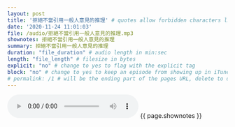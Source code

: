 ```yaml
---
layout: post
title: '拒絕不當引用一般人意見的推理' # quotes allow forbidden characters like the colon
date: '2020-11-24 11:01:03'
file: /audio/拒絕不當引用一般人意見的推理.mp3
shownotes: 拒絕不當引用一般人意見的推理
summary: 拒絕不當引用一般人意見的推理
duration: "file_duration" # audio length in min:sec
length: "file_length" # filesize in bytes
explicit: "no" # change to yes to flag with the explicit tag
block: "no" # change to yes to keep an episode from showing up in iTunes
# permalink: /1 # will be the ending part of the pages URL, delete to default to the title
---
```


<audio controls>
<source src="{{site.url}}{{site.baseurl}}{{ page.file }}" type="audio/x-mp3">
Your browser does not support the audio element.
</audio>
{{ page.shownotes }}
